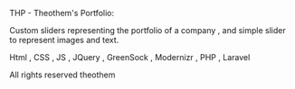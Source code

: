 THP - Theothem's Portfolio:

Custom sliders representing the portfolio of a company , and simple slider to represent images and text.

Html , CSS , JS , JQuery , GreenSock , Modernizr , PHP , Laravel

All rights reserved theothem